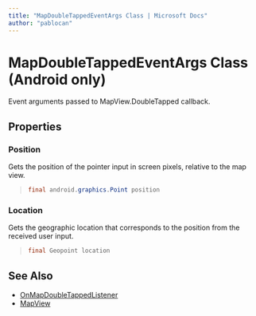```yaml
---
title: "MapDoubleTappedEventArgs Class | Microsoft Docs"
author: "pablocan"
---
```


# MapDoubleTappedEventArgs Class (Android only)

Event arguments passed to MapView.DoubleTapped callback.

## Properties

### Position

Gets the position of the pointer input in screen pixels, relative to the map view.

>```java
> final android.graphics.Point position
>```

### Location

Gets the geographic location that corresponds to the position from the received user input.

>```java
> final Geopoint location
>```

## See Also

* [OnMapDoubleTappedListener](OnMapDoubleTappedListener-interface.md)
* [MapView](../MapView-class.md)

